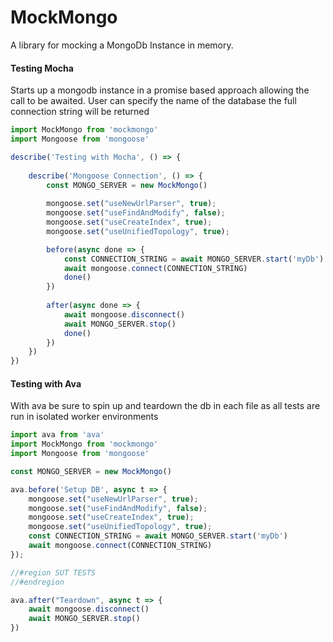 MockMongo
=========

A library for mocking a MongoDb Instance in memory. 


#### Testing Mocha
Starts up a mongodb instance in a promise based approach allowing the call to be awaited. User can specify the name of the database the full connection string will be returned

```javascript
import MockMongo from 'mockmongo'
import Mongoose from 'mongoose'

describe('Testing with Mocha', () => {
    
    describe('Mongoose Connection', () => {
        const MONGO_SERVER = new MockMongo()
        
        mongoose.set("useNewUrlParser", true);
        mongoose.set("useFindAndModify", false);
        mongoose.set("useCreateIndex", true);
        mongoose.set("useUnifiedTopology", true);

        before(async done => {
            const CONNECTION_STRING = await MONGO_SERVER.start('myDb')
            await mongoose.connect(CONNECTION_STRING)
            done()
        })
        
        after(async done => {
            await mongoose.disconnect()
            await MONGO_SERVER.stop()
            done()
        })
    })
})

```

#### Testing with Ava
With ava be sure to spin up and teardown the db in each file as all tests are run in isolated worker environments

```javascript
import ava from 'ava'
import MockMongo from 'mockmongo'
import Mongoose from 'mongoose'

const MONGO_SERVER = new MockMongo()

ava.before('Setup DB', async t => {
    mongoose.set("useNewUrlParser", true);
    mongoose.set("useFindAndModify", false);
    mongoose.set("useCreateIndex", true);
    mongoose.set("useUnifiedTopology", true);
    const CONNECTION_STRING = await MONGO_SERVER.start('myDb')
    await mongoose.connect(CONNECTION_STRING)
});

//#region SUT TESTS
//#endregion

ava.after("Teardown", async t => {
    await mongoose.disconnect()
    await MONGO_SERVER.stop()
})

```
